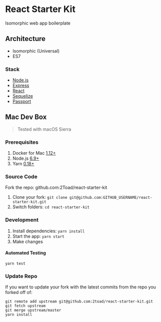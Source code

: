 # React Starter Kit

Isomorphic web app boilerplate

## Architecture

* Isomorphic (Universal)
* ES7

### Stack

* [Node.js](https://nodejs.org)
* [Express]()
* [React]()
* [Sequelize]()
* [Passport]()

## Mac Dev Box

>Tested with macOS Sierra

### Prerequisites

1. Docker for Mac [1.12+](https://download.docker.com/mac/stable/Docker.dmg)
2. Node.js [6.9+](https://nodejs.org/en/)
3. Yarn [0.18+](https://yarnpkg.com/en/docs/install)

### Source Code

Fork the repo: github.com:2Toad/react-starter-kit

1. Clone your fork: `git clone git@github.com:GITHUB_USERNAME/react-starter-kit.git`
2. Switch folders: `cd react-starter-kit`

### Development

1. Install dependencies: `yarn install`
2. Start the app: `yarn start`
3. Make changes

#### Automated Testing

`yarn test`

### Update Repo

If you want to update your fork with the latest commits from the repo you forked off of:

```shell
git remote add upstream git@github.com:2toad/react-starter-kit.git
git fetch upstream
git merge upstream/master
yarn install
```
